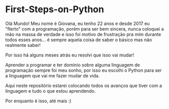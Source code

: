 # First-Steps-on-Python

Olá Mundo!
Meu nome é Giovana, eu tenho 22 anos e  desde 2017 eu "flerto" com a programação, porém para ser bem sincera, nunca coloquei a mão na massa de verdade
e isso foi motivo de frustração pra mim durante todos esses anos... é sempre aquela coisa de saber o básico mas não realmente saber!

Por isso há alguns meses atrás eu resolvi que isso vai mudar!

Aprender a programar e ter dominio sobre alguma linguagem de programação sempre foi meu sonho, por isso eu escolhi o Python 
para ser a linguagem que vai me fazer mudar de vida.

Aqui neste repositório estarei colocando todos os avanços que tiver com a linguagem e tudo o que estou aprendendo.

Por enquanto é isso, até mais :)
